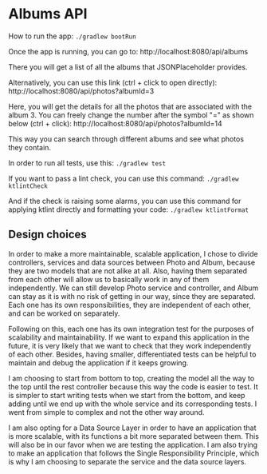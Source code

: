 <h1> Albums API </h1>

How to run the app:
`./gradlew bootRun`

Once the app is running, you can go to:
http://localhost:8080/api/albums

There you will get a list of all the albums that JSONPlaceholder provides.

Alternatively, you can use this link (ctrl + click to open directly):
http://localhost:8080/api/photos?albumId=3

Here, you will get the details for all the photos that are associated with the album 3. You can freely change the number
after the symbol "=" as shown below (ctrl + click): 
http://localhost:8080/api/photos?albumId=14

This way you can search through different albums and see what photos they contain.

In order to run all tests, use this:
`./gradlew test`

If you want to pass a lint check, you can use this command:
`./gradlew ktlintCheck`

And if the check is raising some alarms, you can use this command for applying ktlint directly and formatting your code:
`./gradlew ktlintFormat`

<h2>Design choices</h2>

In order to make a more maintainable, scalable application, I chose to divide controllers, services and data sources
between Photo and Album, because they are two models that are not alike at all. Also, having them separated from each
other will allow us to basically work in any of them independently. We can still develop Photo service and controller,
and Album can stay as it is with no risk of getting in our way, since they are separated. Each one has its own
responsibilities, they are independent of each other, and can be worked on separately.

Following on this, each one has its own integration test for the purposes of scalability and maintainability. If we want
to expand this application in the future, it is very likely that we want to check that they work independently of each
other. Besides, having smaller, differentiated tests can be helpful to maintain and debug the application if it keeps
growing.

I am choosing to start from bottom to top, creating the model all the way to the top until the rest controller because
this way the code is easier to test. It is simpler to start writing tests when we start from the bottom, and keep adding
until we end up with the whole service and its corresponding tests. I went from simple to complex and not the other way
around.

I am also opting for a Data Source Layer in order to have an application that is more scalable, with its functions a
bit more separated between them. This will also be in our favor when we are testing the application. I am also trying
to make an application that follows the Single Responsibility Principle, which is why I am choosing to separate the
service and the data source layers.